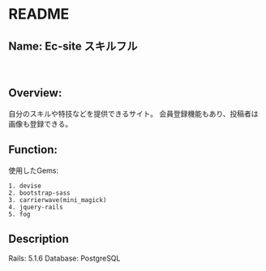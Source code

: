 # README
## Name:  Ec-site スキルフル
　
## Overview: 
自分のスキルや特技などを提供できるサイト。
会員登録機能もあり、投稿者は画像も登録できる。

## Function:
使用したGems:
```
1. devise
2. bootstrap-sass
3. carrierwave(mini_magick)
4. jquery-rails
5. fog
```

## Description
Rails: 5.1.6
Database: PostgreSQL
